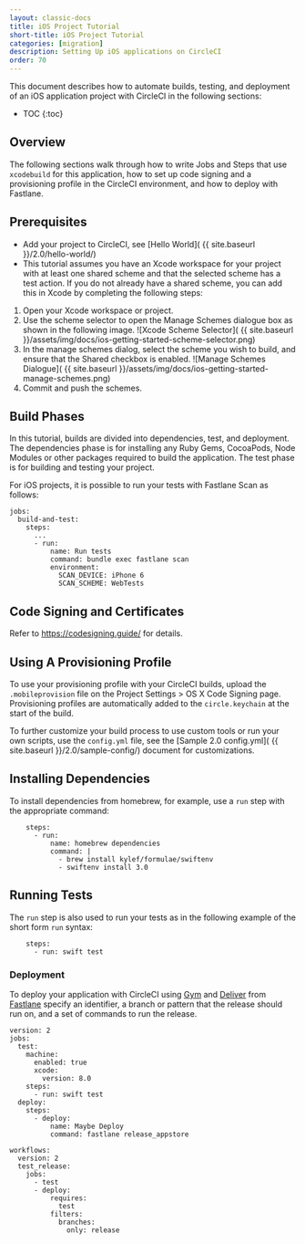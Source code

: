 ```yaml
---
layout: classic-docs
title: iOS Project Tutorial
short-title: iOS Project Tutorial
categories: [migration]
description: Setting Up iOS applications on CircleCI
order: 70
---
```


This document describes how to automate builds, testing, and deployment of an iOS application project with CircleCI in the following sections:

* TOC
{:toc}

## Overview

The following sections walk through how to write Jobs and Steps that use `xcodebuild` for this application, how to set up code signing and a provisioning profile in the CircleCI environment, and how to deploy with Fastlane.

## Prerequisites

- Add your project to CircleCI, see [Hello World]( {{ site.baseurl }}/2.0/hello-world/)
- This tutorial assumes you have an Xcode workspace for your project with at least one shared scheme and that the selected scheme has a test action. If you do not already have a shared scheme, you can add this in Xcode by completing the following steps:

1. Open your Xcode workspace or project. 
2. Use the scheme selector to open the Manage Schemes dialogue box as shown in the following image.
![Xcode Scheme Selector](  {{ site.baseurl }}/assets/img/docs/ios-getting-started-scheme-selector.png)
3. In the manage schemes dialog, select the scheme you wish to build, and ensure that the Shared checkbox is enabled.
![Manage Schemes Dialogue](  {{ site.baseurl }}/assets/img/docs/ios-getting-started-manage-schemes.png)
4. Commit and push the schemes.

## Build Phases

In this tutorial, builds are divided into dependencies, test, and deployment. The dependencies phase is for installing any Ruby Gems, CocoaPods, Node Modules or other packages required to build the application. The test phase is for building and testing your project.

For iOS projects, it is possible to run your tests with Fastlane Scan as follows:

```
jobs:
  build-and-test:
    steps:
      ...
      - run:
          name: Run tests
          command: bundle exec fastlane scan
          environment:
            SCAN_DEVICE: iPhone 6
            SCAN_SCHEME: WebTests

```

## Code Signing and Certificates

Refer to <https://codesigning.guide/> for details.

## Using A Provisioning Profile

To use your provisioning profile with your CircleCI builds, upload the `.mobileprovision` file on the Project Settings > OS X Code Signing page. Provisioning profiles are automatically added to the `circle.keychain` at the start of the build.

To further customize your build process to use custom tools or run your own scripts, use the `config.yml` file, see the [Sample 2.0 config.yml]( {{ site.baseurl }}/2.0/sample-config/) document for customizations.

## Installing Dependencies

To install dependencies from homebrew, for example, use a `run` step with the appropriate command:

```
    steps:
      - run:
          name: homebrew dependencies
          command: |
            - brew install kylef/formulae/swiftenv
            - swiftenv install 3.0
```

## Running Tests

The `run` step is also used to run your tests as in the following example of the short form `run` syntax:

```
    steps:
      - run: swift test
```

### Deployment

To deploy your application with CircleCI using [Gym](https://github.com/fastlane/fastlane/tree/master/gym) and [Deliver](https://github.com/fastlane/fastlane/tree/master/deliver) from [Fastlane](https://fastlane.tools) specify an identifier, a branch or pattern that the release should run on, and a set of commands to run the release.

```
version: 2
jobs:
  test:
    machine:
      enabled: true
      xcode:
        version: 8.0
    steps:
      - run: swift test
  deploy:
    steps:
      - deploy:
          name: Maybe Deploy
          command: fastlane release_appstore

workflows:
  version: 2
  test_release:
    jobs:
      - test
      - deploy:
          requires:
            test
          filters:
            branches:
              only: release
```
